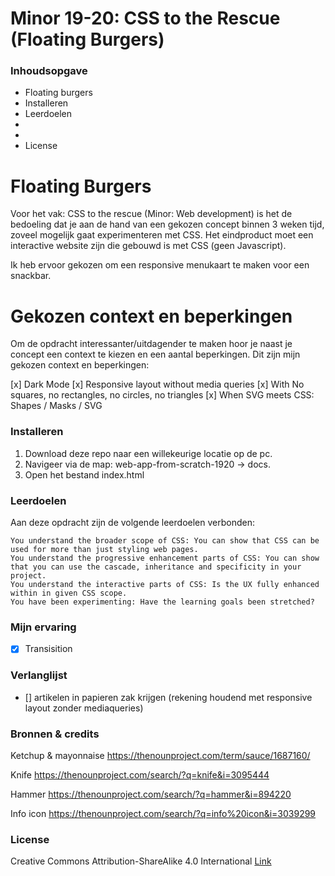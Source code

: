 # Minor 19-20: CSS to the Rescue (Floating Burgers)

<!-- ![Trivia app screenshot](https://raw.githubusercontent.com/randy554/web-app-from-scratch-1920/master/images/Trivia%20app.png) -->

### Inhoudsopgave

- Floating burgers
- Installeren
- Leerdoelen
-
-
- License

# Floating Burgers
Voor het vak: CSS to the rescue (Minor: Web development) is het de bedoeling dat je aan de hand van een gekozen concept binnen
3 weken tijd, zoveel mogelijk gaat experimenteren met CSS. Het eindproduct moet een interactive website zijn die gebouwd is met
CSS (geen Javascript).

Ik heb ervoor gekozen om een responsive menukaart te maken voor een snackbar.

# Gekozen context en beperkingen

Om de opdracht interessanter/uitdagender te maken hoor je naast je concept een context te kiezen en een aantal beperkingen. Dit zijn
mijn gekozen context en beperkingen:

[x] Dark Mode
[x] Responsive layout without media queries
[x] With No squares, no rectangles, no circles, no triangles
[x] When SVG meets CSS: Shapes / Masks / SVG


### Installeren


1. Download deze repo naar een willekeurige locatie op de pc.
2. Navigeer via de map: web-app-from-scratch-1920 -> docs.
3. Open het bestand index.html

### Leerdoelen

Aan deze opdracht zijn de volgende leerdoelen verbonden:

    You understand the broader scope of CSS: You can show that CSS can be used for more than just styling web pages.
    You understand the progressive enhancement parts of CSS: You can show that you can use the cascade, inheritance and specificity in your project.
    You understand the interactive parts of CSS: Is the UX fully enhanced within in given CSS scope.
    You have been experimenting: Have the learning goals been stretched?

### Mijn ervaring
- [x] Transisition


### Verlanglijst
- [] artikelen in papieren zak krijgen (rekening houdend met responsive layout zonder mediaqueries)

### Bronnen & credits

<!-- [Routi](http://projects.jga.me/routie/) -->

Ketchup & mayonnaise
https://thenounproject.com/term/sauce/1687160/

Knife
https://thenounproject.com/search/?q=knife&i=3095444

Hammer
https://thenounproject.com/search/?q=hammer&i=894220

Info icon
https://thenounproject.com/search/?q=info%20icon&i=3039299



### License

Creative Commons Attribution-ShareAlike 4.0 International <a href="License https://creativecommons.org/licenses/by-sa/4.0/" alt="Creative Commons Licens"> Link </a>
